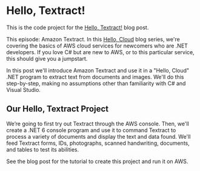 # Hello, Textract!

This is the code project for the [Hello, Textract!](https://davidpallmann.hashnode.dev/hello-textract) blog post. 

This episode: Amazon Textract. In this [Hello, Cloud](https://davidpallmann.hashnode.dev/hello-cloud) blog series, we're covering the basics of AWS cloud services for newcomers who are .NET developers. If you love C# but are new to AWS, or to this particular service, this should give you a jumpstart.

In this post we'll introduce Amazon Textract and use it in a "Hello, Cloud" .NET program to extract text from documents and images. We'll do this step-by-step, making no assumptions other than familiarity with C# and Visual Studio. 

## Our Hello, Textract Project

We’re going to first try out Textract through the AWS console. Then, we'll create a .NET 6 console program and use it to command Textract to process a variety of documents and display the text and data found. We'll feed Textract forms, IDs, photographs, scanned handwriting, documents, and tables to test its abilities.

See the blog post for the tutorial to create this project and run it on AWS.

